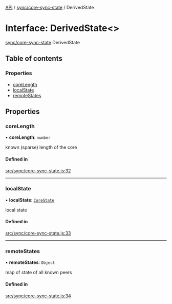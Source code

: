 [API](../README.md) / [sync/core-sync-state](../modules/sync_core_sync_state.md) / DerivedState

# Interface: DerivedState\<\>

[sync/core-sync-state](../modules/sync_core_sync_state.md).DerivedState

## Table of contents

### Properties

- [coreLength](sync_core_sync_state.DerivedState.md#corelength)
- [localState](sync_core_sync_state.DerivedState.md#localstate)
- [remoteStates](sync_core_sync_state.DerivedState.md#remotestates)

## Properties

### coreLength

• **coreLength**: `number`

known (sparse) length of the core

#### Defined in

[src/sync/core-sync-state.js:32](https://github.com/digidem/mapeo-core-next/blob/53dc843a45bb963f7a880f5f7973107d5b1fb99c/src/sync/core-sync-state.js#L32)

___

### localState

• **localState**: [`CoreState`](sync_core_sync_state.CoreState.md)

local state

#### Defined in

[src/sync/core-sync-state.js:33](https://github.com/digidem/mapeo-core-next/blob/53dc843a45bb963f7a880f5f7973107d5b1fb99c/src/sync/core-sync-state.js#L33)

___

### remoteStates

• **remoteStates**: `Object`

map of state of all known peers

#### Defined in

[src/sync/core-sync-state.js:34](https://github.com/digidem/mapeo-core-next/blob/53dc843a45bb963f7a880f5f7973107d5b1fb99c/src/sync/core-sync-state.js#L34)
